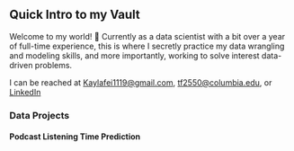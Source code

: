 ## Quick Intro to my Vault

Welcome to my world! 🧩 Currently as a data scientist with a bit over a year of full-time experience, this is where I secretly practice my data wrangling and modeling skills, and more importantly, working to solve interest data-driven problems.

I can be reached at Kaylafei1119@gmail.com, tf2550@columbia.edu, or [LinkedIn](https://www.linkedin.com/in/kayla-fei-1b92961a2/)


### Data Projects
#### Podcast Listening Time Prediction
